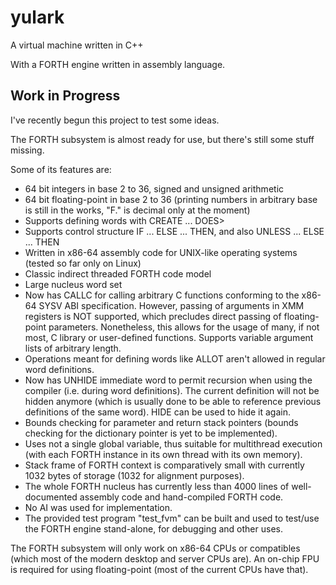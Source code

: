 # yulark
A virtual machine written in C++

With a FORTH engine written in assembly language.

## Work in Progress

I've recently begun this project to test some ideas.

The FORTH subsystem is almost ready for use, but there's still some stuff missing.

Some of its features are:
- 64 bit integers in base 2 to 36, signed and unsigned arithmetic
- 64 bit floating-point in base 2 to 36 (printing numbers in arbitrary base is still in the works, "F." is decimal only at the moment)
- Supports defining words with CREATE ... DOES>
- Supports control structure IF ... ELSE ... THEN, and also UNLESS ... ELSE ... THEN
- Written in x86-64 assembly code for UNIX-like operating systems (tested so far only on Linux)
- Classic indirect threaded FORTH code model
- Large nucleus word set
- Now has CALLC for calling arbitrary C functions conforming to the x86-64 SYSV ABI specification. However, passing of arguments in XMM registers is NOT supported, which precludes direct passing of floating-point parameters. Nonetheless, this allows for the usage of many, if not most, C library or user-defined functions. Supports variable argument lists of arbitrary length.
- Operations meant for defining words like ALLOT aren't allowed in regular word definitions.
- Now has UNHIDE immediate word to permit recursion when using the compiler (i.e. during word definitions). The current definition will not be hidden anymore (which is usually done to be able to reference previous definitions of the same word). HIDE can be used to hide it again.
- Bounds checking for parameter and return stack pointers (bounds checking for the dictionary pointer is yet to be implemented).
- Uses not a single global variable, thus suitable for multithread execution (with each FORTH instance in its own thread with its own memory).
- Stack frame of FORTH context is comparatively small with currently 1032 bytes of storage (1032 for alignment purposes).
- The whole FORTH nucleus has currently less than 4000 lines of well-documented assembly code and hand-compiled FORTH code.
- No AI was used for implementation.
- The provided test program "test_fvm" can be built and used to test/use the FORTH engine stand-alone, for debugging and other uses.

The FORTH subsystem will only work on x86-64 CPUs or compatibles (which most of the modern desktop and server CPUs are). An on-chip FPU is required for using floating-point (most of the current CPUs have that).
